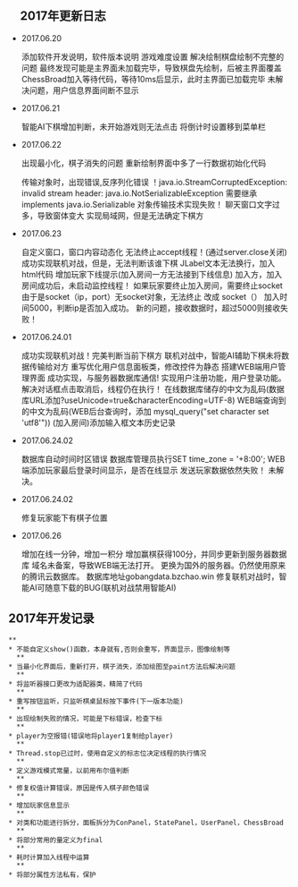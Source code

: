 
## 　2017年更新日志

- 2017.06.20

  添加软件开发说明，软件版本说明 游戏难度设置 解决绘制棋盘绘制不完整的问题 最终发现可能是主界面未加载完毕，导致棋盘先绘制，后被主界面覆盖 ChessBroad加入等待代码，等待10ms后显示，此时主界面已加载完毕
  未解决问题，用户信息界面间断不显示

- 2017.06.21

  智能AI下棋增加判断，未开始游戏则无法点击 将倒计时设置移到菜单栏

- 2017.06.22

  出现最小化，棋子消失的问题 重新绘制界面中多了一行数据初始化代码

  传输对象时，出现错误,反序列化错误 ！java.io.StreamCorruptedException: invalid stream header:
  java.io.NotSerializableException 需要继承 implements java.io.Serializable 对象传输技术实现失败！ 聊天窗口文字过多，导致窗体变大 实现局域网，但是无法确定下棋方

- 2017.06.23

  自定义窗口，窗口内容动态化 无法终止accept线程！(通过server.close关闭)
  成功实现联机对战，但是，无法判断该谁下棋 JLabel文本无法换行，加入html代码 增加玩家下线提示(加入房间一方无法接到下线信息)
  加入方，加入房间成功后，未启动监控线程！ 如果玩家要终止加入房间，需要终止socket 由于是socket（ip，port）无socket对象，无法终止 改成 socket（） 加入时间5000，判断ip是否加入成功。
  新的问题，接收数据时，超过5000则接收失败！

- 2017.06.24.01

  成功实现联机对战！完美判断当前下棋方 联机对战中，智能AI辅助下棋未将数据传输给对方 重写优化用户信息面板类，修改控件为静态 搭建WEB端用户管理界面 成功实现，与服务器数据库通信!
  实现用户注册功能，用户登录功能。 解决对话框点击取消后，线程仍在执行！ 在线数据库储存的中文为乱码(数据库URL添加?useUnicode=true&characterEncoding=UTF-8)
  WEB端查询到的中文为乱码(WEB后台查询时，添加 mysql_query("set character set 'utf8'"))
  (加入房间)添加输入框文本历史记录

- 2017.06.24.02

  数据库自动时间时区错误 数据库管理员执行SET time_zone = '+8:00'; WEB端添加玩家最后登录时间显示，是否在线显示 发送玩家数据依然失败！ 未解决。

- 2017.06.24.02

  修复玩家能下有棋子位置

- 2017.06.26

  增加在线一分钟，增加一积分 增加赢棋获得100分，并同步更新到服务器数据库 域名未备案，导致WEB端无法打开。 更换为国外的服务器。仍然使用原来的腾讯云数据库。 数据库地址gobangdata.bzchao.win
  修复联机对战时，智能AI可随意下载的BUG(联机对战禁用智能AI)
  

## 2017年开发记录

```
**
* 不能自定义show()函数，本身就有,否则会重写，界面显示，图像绘制等
  **
* 当最小化界面后，重新打开，棋子消失，添加绘图至paint方法后解决问题
  **
* 将监听器接口更改为适配器类，精简了代码
  **
* 重写按钮监听，只监听棋桌鼠标按下事件(下一版本功能)
  **
* 出现绘制失败的情况，可能是下标错误，检查下标
  **
* player为空报错(错误地将player1复制给player)
  **
* Thread.stop已过时，使用自定义的标志位决定线程的执行情况
  **
* 定义游戏模式常量，以前用布尔值判断
  **
* 修复权值计算错误，原因是传入棋子颜色错误
  **
* 增加玩家信息显示
  **
* 对类和功能进行拆分，面板拆分为ConPanel，StatePanel，UserPanel，ChessBroad
  **
* 将部分常用的量定义为final
  **
* 耗时计算加入线程中运算
  **
* 将部分属性方法私有，保护
```
